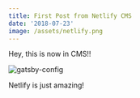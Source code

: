 ```yaml
---
title: First Post from Netlify CMS
date: '2018-07-23'
image: /assets/netlify.png
---
```

Hey, this is now in CMS!!

![gatsby-config](/assets/gatsby-config.png)

Netlify is just amazing!
